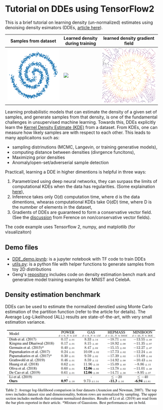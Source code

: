 # Tutorial on DDEs using TensorFlow2

This is a brief tutorial on learning density (un-normalized) estimates using denoising density esimators (DDEs, [article here](https://arxiv.org/abs/2001.02728)).

| Samples from dataset | Learned density during training | learned density gradient field |
| --- | --- | --- |
| <img src="example_images/samples_2spirals.png" width="380"> | <img src="example_images/training_2spirals.gif" width="400"> | <img src="example_images/vectorfield_2spirals.png" width="400"> |

Learning probabilistic models that can estimate the density of a given set of samples, and generate samples from that density, is one of the fundamental challenges in unsupervised machine learning.
Towards this, DDEs explicitly learn the [Kernel Density Estimate (KDE)](https://en.wikipedia.org/wiki/Kernel_density_estimation) from a dataset. From KDEs, one can measure how likely samples are with respect to each other. This leads to many applicaitons such as:
- sampling distrinutions (MCMC, Langevin, or training generative models),
- computing distance between densities (divrgence funcitons),
- Maximizing prior densities
- Anomaly/open-set/adverserial sample detection

Practicall, learning a DDE in higher dimentions is helpful in three ways:

1. Parametrized using deep neural networks, they can surpass the limits of computational KDEs when the data has regularities. (Some explaination [here](https://youtu.be/5BrNt38OraE?t=1242)),
2. Inference takes only O(d) computation time, where d is the data dimentions, whearas computational KDEs take O(dD) time, where D is the numnber of elements in the dataset,
3. Gradients of DDEs are guaranteed to form a conservative vector field. (See the [discussion](https://www.inference.vc/my-notes-on-the-numerics-of-gans/) from Ference on non/conservative vector fields).


The code example uses Tensorflow 2, numpy, and matplotlib (for visualizaiton)


## Demo files
- [DDE_demo.ipynb](https://github.com/siavashBigdeli/DDE/blob/master/DDE_demo.ipynb): is a jupyter notebook with TF code to train DDEs
- [utils.py](https://github.com/siavashBigdeli/DDE/blob/master/utils.py): is a python file with helper functions to generate samples from toy 2D distributions
- Geng's [repository](https://github.com/logchan/dde) includes code on density estimation bench mark and generative model training examples for MNIST and CelebA.

## Density estimation benchmark
DDEs can be used to estimate the normalized denstied using Monte Carlo estimation of the partition function (refer to the article for details).
The Average Log-Likelihood (ALL) results are state-of-the-art, with very small estimation variance.

<img src="example_images/ALL_results_tbl.png" width="800"> 
